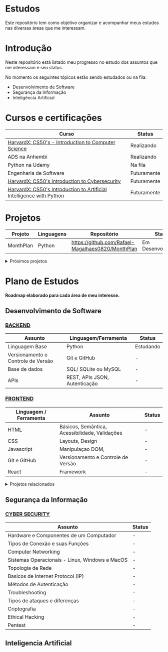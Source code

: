 # Estudos
Este repositório tem como objetivo organizar e acompanhar meus estudos nas diversas áreas que me interessam.

# Introdução

Neste repositório está listado meu progresso no estudo dos assuntos que me interessam e seu status.

No momento os seguintes tópicos estão sendo estudados ou na fila:

- Desenvolvimento de Software
- Segurança da Informação
- Inteligência Artificial
  
# Cursos e certificações

| Curso | Status |
| ---------------- | ---------------- |
| [HarvardX: CS50's - Introduction to Computer Science](https://www.edx.org/learn/computer-science/harvard-university-cs50-s-introduction-to-computer-science) | Realizando |
| ADS na Anhembi| Realizando |
| Python na Udemy| Na fila |
| Engenharia de Software| Futuramente |
|[HarvardX: CS50's Introduction to Cybersecurity](https://www.edx.org/learn/cybersecurity/harvard-university-cs50-s-introduction-to-cybersecurity)|Futuramente|
|[HarvardX: CS50's Introduction to Artificial Intelligence with Python](https://www.edx.org/learn/artificial-intelligence/harvard-university-cs50-s-introduction-to-artificial-intelligence-with-python)|Futuramente|

# Projetos

|Projeto|Linguagens|Repositório|Status|
|---|---|---|---|
|MonthPlan|Python| https://github.com/Rafael-Magalhaes0820/MonthPlan | Em Desenvolvimento|

<details>
<summary> Próximos projetos</summary>

- Desenvolver um jogo completo e publicar
- Asssistente IA no desktop

</details>

# Plano de Estudos

**Roadmap elaborado para cada área de meu interesse.**

## Desenvolvimento de Software
### [BACKEND](https://roadmap.sh/backend)
|Assunto|Linguagem/Ferramenta|Status|
|---|---|---|
|Linguagem Base|Python|Estudando|
|Versionamento e Controle de Versão|Git e GitHub|-|
|Base de dados|SQL/ SQLite ou MySQL|-|
|APIs|REST, APIs JSON, Autenticação|-|

### [FRONTEND](https://roadmap.sh/frontend)
|Linguagem / Ferramenta|Assunto|Status|
|---|---|---|
|HTML|Básicos, Semântica, Acessibilidade, Validações | - |
|CSS|Layouts, Design| - |
|Javascript|Manipulaçao DOM, | - |
|Git e GitHub|Versionamento e Controle de Versão|-|
|React|Framework|- |

<details>
<summary> Projetos relacionados </summary>

|Projeto|Status|
|---|---|
|[MonthPlan](https://github.com/Rafael-Magalhaes0820/MonthPlan)|Em Desenvolvimento|

</details>

## Segurança da Informação

### [CYBER SECURITY](https://roadmap.sh/cyber-security)
|Assunto|Status|
|---|---|
|Hardware e Componentes de um Computador|-|
|Tipos de Conexão e suas Funções| - |
|Computer Networking| - |
|Sistemas Operacionais - Linux, Windows e MacOS|-|
|Topologia de Rede|-|
|Basicos de Internet Protocol (IP)|-|
|Métodos de Autenticação|-|
|Troubleshooting|-|
|Tipos de ataques e diferenças|-|
|Criptografia|-|
|Ethical Hacking|-|
|Pentest|-|


## Inteligencia Artificial 


